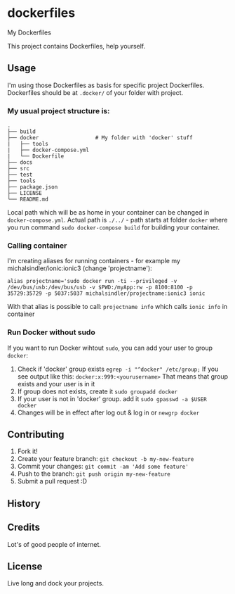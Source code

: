 # dockerfiles

My Dockerfiles

This project contains Dockerfiles, help yourself.


## Usage

I'm using those Dockerfiles as basis for specific project Dockerfiles.
Dockerfiles should be at `.docker/` of your folder with project.

### My usual project structure is:

    .
    ├── build
    ├── docker                  # My folder with 'docker' stuff
    |   ├── tools
    |   ├── docker-compose.yml
    |   └── Dockerfile
    ├── docs
    ├── src
    ├── test
    ├── tools
    ├── package.json
    ├── LICENSE
    └── README.md

Local path which will be as home in your container can be changed in `docker-compose.yml`. Actual path is `./../` - path starts at folder `docker` where you run command `sudo docker-compose build` for building your container.

### Calling container

I'm creating aliases for running containers - for example my michalsindler/ionic:ionic3 (change 'projectname'):

`alias projectname='sudo docker run -ti --privileged -v /dev/bus/usb:/dev/bus/usb -v $PWD:/myApp:rw -p 8100:8100 -p 35729:35729 -p 5037:5037 michalsindler/projectname:ionic3 ionic`

With that alias is possible to call:
`projectname info` which calls `ionic info` in container

### Run Docker without sudo

If you want to run Docker wihtout `sudo`, you can add your user to group `docker`:
1. Check if 'docker' group exists `egrep -i "^docker" /etc/group;`
   If you see output like this:
   `docker:x:999:<yourusername>`
   That means that group exists and your user is in it
2. If group does not exists, create it `sudo groupadd docker`
3. If your user is not in 'docker' group. add it `sudo gpasswd -a $USER docker`
4. Changes will be in effect after log out & log in or `newgrp docker`

## Contributing

1. Fork it!
2. Create your feature branch: `git checkout -b my-new-feature`
3. Commit your changes: `git commit -am 'Add some feature'`
4. Push to the branch: `git push origin my-new-feature`
5. Submit a pull request :D

## History

## Credits

Lot's of good people of internet.

## License

Live long and dock your projects.